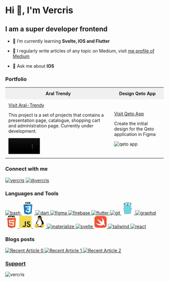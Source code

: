 # Hi 👋, I'm Vercris
## I am a super developer frontend

- 🌱 I’m currently learning **Svelte, IOS and Flutter**

- 📝 I regularly write articles of any topic on Medium, visit [me profile of Medium](https://medium.com/@Vercris)

- 💬 Ask me about **IOS**

### Portfolio
<table>
  <tr>
    <th style="background-color: #f0f0f0; padding: 10px;">Aral Trendy</th>
    <th style="background-color: #f0f0f0; padding: 10px;">Design Qeto App</th>
  </tr>
  <tr>
    <td style="padding: 10px;">
      <a href="https://aral-trendy.vercel.app" target="_blank">Visit Aral-Trendy</a>
      <p>This project is a set of projects that contains a presentation page, catalogue, shopping cart and administration page.
Currently under development.</p>
      <video src="https://github-production-user-asset-6210df.s3.amazonaws.com/43978677/332613371-f548de78-4ec9-4562-ba9b-2ea2fa820637.mov?X-Amz-Algorithm=AWS4-HMAC-SHA256&X-Amz-Credential=AKIAVCODYLSA53PQK4ZA%2F20240522%2Fus-east-1%2Fs3%2Faws4_request&X-Amz-Date=20240522T000907Z&X-Amz-Expires=300&X-Amz-Signature=04611ab8a13d252c1eff5bcfa0d64948b8b946e416cb65e06d3d7d03edb6e144&X-Amz-SignedHeaders=host&actor_id=43978677&key_id=0&repo_id=430406859" width="100" />
    </td>
    <td style="padding: 10px;">
      <a href="https://www.qeto.app" target="_blank">Visit Qeto App</a>
      <p> Create the initial design for the Qeto application in Figma </p>
      <img src="https://github.com/Vercris/vercris/assets/43978677/801c7c3a-ccf6-41c4-99ae-eb9942075c63" alt="qeto app"/>
    </td>
  </tr>
</table>

### Connect with me
<p align="left">
<a href="https://medium.com/@vercris" target="blank"><img align="center" src="https://raw.githubusercontent.com/rahuldkjain/github-profile-readme-generator/master/src/images/icons/Social/medium.svg" alt="vercris" height="30" width="40" /></a>
<a href="https://www.tiktok.com/@vercrisdev" target="blank"><img align="center" src="https://cdn3.iconfinder.com/data/icons/colorful-guache-social-media-logos-1/159/social-media_tiktok-256.png" alt="@vercris" height="30" width="30" /></a>
</p>

### Languages and Tools
<p align="left"> <a href="https://www.gnu.org/software/bash/" target="_blank" rel="noreferrer"> <img src="https://www.vectorlogo.zone/logos/gnu_bash/gnu_bash-icon.svg" alt="bash" width="40" height="40"/> </a> <a href="https://www.w3schools.com/css/" target="_blank" rel="noreferrer"> <img src="https://raw.githubusercontent.com/devicons/devicon/master/icons/css3/css3-original-wordmark.svg" alt="css3" width="40" height="40"/> </a> <a href="https://dart.dev" target="_blank" rel="noreferrer"> <img src="https://www.vectorlogo.zone/logos/dartlang/dartlang-icon.svg" alt="dart" width="40" height="40"/> </a> <a href="https://www.figma.com/" target="_blank" rel="noreferrer"> <img src="https://www.vectorlogo.zone/logos/figma/figma-icon.svg" alt="figma" width="40" height="40"/> </a> <a href="https://firebase.google.com/" target="_blank" rel="noreferrer"> <img src="https://www.vectorlogo.zone/logos/firebase/firebase-icon.svg" alt="firebase" width="40" height="40"/> </a> <a href="https://flutter.dev" target="_blank" rel="noreferrer"> <img src="https://www.vectorlogo.zone/logos/flutterio/flutterio-icon.svg" alt="flutter" width="40" height="40"/> </a> <a href="https://git-scm.com/" target="_blank" rel="noreferrer"> <img src="https://www.vectorlogo.zone/logos/git-scm/git-scm-icon.svg" alt="git" width="40" height="40"/> </a> <a href="https://golang.org" target="_blank" rel="noreferrer"> <img src="https://raw.githubusercontent.com/devicons/devicon/master/icons/go/go-original.svg" alt="go" width="40" height="40"/> </a> <a href="https://graphql.org" target="_blank" rel="noreferrer"> <img src="https://www.vectorlogo.zone/logos/graphql/graphql-icon.svg" alt="graphql" width="40" height="40"/> </a> <a href="https://www.w3.org/html/" target="_blank" rel="noreferrer"> <img src="https://raw.githubusercontent.com/devicons/devicon/master/icons/html5/html5-original-wordmark.svg" alt="html5" width="40" height="40"/> </a> <a href="https://developer.mozilla.org/en-US/docs/Web/JavaScript" target="_blank" rel="noreferrer"> <img src="https://raw.githubusercontent.com/devicons/devicon/master/icons/javascript/javascript-original.svg" alt="javascript" width="40" height="40"/> </a> <a href="https://www.linux.org/" target="_blank" rel="noreferrer"> <img src="https://raw.githubusercontent.com/devicons/devicon/master/icons/linux/linux-original.svg" alt="linux" width="40" height="40"/> </a> <a href="https://materializecss.com/" target="_blank" rel="noreferrer"> <img src="https://raw.githubusercontent.com/prplx/svg-logos/5585531d45d294869c4eaab4d7cf2e9c167710a9/svg/materialize.svg" alt="materialize" width="40" height="40"/> </a> <a href="https://svelte.dev" target="_blank" rel="noreferrer"> <img src="https://upload.wikimedia.org/wikipedia/commons/1/1b/Svelte_Logo.svg" alt="svelte" width="40" height="40"/> </a> <a href="https://developer.apple.com/swift/" target="_blank" rel="noreferrer"> <img src="https://raw.githubusercontent.com/devicons/devicon/master/icons/swift/swift-original.svg" alt="swift" width="40" height="40"/> </a> <a href="https://tailwindcss.com/" target="_blank" rel="noreferrer"> <img src="https://www.vectorlogo.zone/logos/tailwindcss/tailwindcss-icon.svg" alt="tailwind" width="40" height="40"/> </a> 
  <a href="https://react.dev/" target="_blank" rel="noreferrer"> <img src="https://www.vectorlogo.zone/logos/reactjs/reactjs-icon.svg" alt="react" width="40" height="40"/> </a>
</p>

### Blogs posts
<a target="_blank" href="https://github-readme-medium-recent-article.vercel.app/medium/@vercris/0"><img src="https://github-readme-medium-recent-article.vercel.app/medium/@vercris/0" alt="Recent Article 0">
<a target="_blank" href="https://github-readme-medium-recent-article.vercel.app/medium/@vercris/1"><img src="https://github-readme-medium-recent-article.vercel.app/medium/@vercris/1" alt="Recent Article 1">
<a target="_blank" href="https://github-readme-medium-recent-article.vercel.app/medium/@vercris/2"><img src="https://github-readme-medium-recent-article.vercel.app/medium/@vercris/2" alt="Recent Article 2">

### Support
<p><a href="https://www.buymeacoffee.com/vercris"> <img align="left" src="https://cdn.buymeacoffee.com/buttons/v2/default-yellow.png" height="50" width="210" alt="vercris" /></a></p><br><br>
